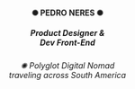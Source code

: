 <div align="center">
  <h4> ✺ PEDRO NERES ✺ </h4>
  <h5>Product Designer &<br>
    Dev Front-End</h5>
  <h6>✺ Polyglot Digital Nomad<br>traveling across South America</h6>
</div>
